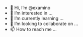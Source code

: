 - 👋 Hi, I’m @examino
- 👀 I’m interested in ...
- 🌱 I’m currently learning ...
- 💞️ I’m looking to collaborate on ...
- 📫 How to reach me ...

<!---
examino/examino is a ✨ special ✨ repository because its `README.md` (this file) appears on your GitHub profile.
You can click the Preview link to take a look at your changes.
--->
